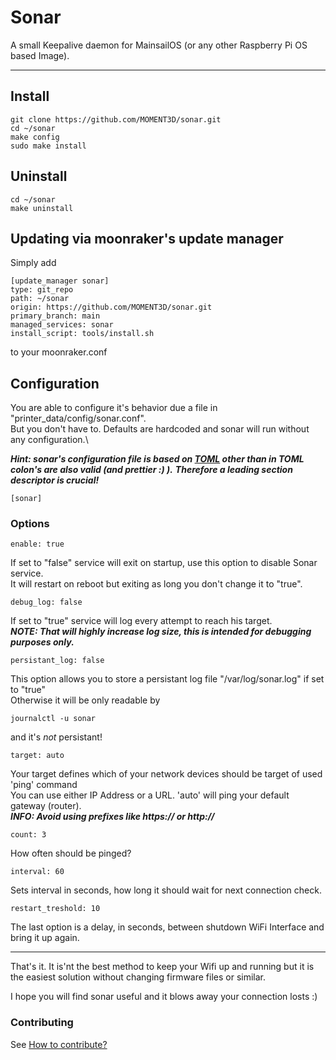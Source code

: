 # Sonar

A small Keepalive daemon for MainsailOS (or any other Raspberry Pi OS based Image).

---

## Install

    git clone https://github.com/MOMENT3D/sonar.git
    cd ~/sonar
    make config
    sudo make install

## Uninstall

    cd ~/sonar
    make uninstall

## Updating via moonraker's update manager

Simply add

    [update_manager sonar]
    type: git_repo
    path: ~/sonar
    origin: https://github.com/MOMENT3D/sonar.git
    primary_branch: main
    managed_services: sonar
    install_script: tools/install.sh

to your moonraker.conf

## Configuration

You are able to configure it's behavior due a file in "printer_data/config/sonar.conf".\
But you don't have to. Defaults are hardcoded and sonar will run without any configuration.\

_**Hint: sonar's configuration file is based on [TOML](https://toml.io/en/) other than in TOML colon's are also valid (and prettier :) ).**_
_**Therefore a leading section descriptor is crucial!**_

    [sonar]

### Options

    enable: true

If set to "false" service will exit on startup, use this option to disable Sonar service. \
It will restart on reboot but exiting as long you don't change it to "true".

    debug_log: false

If set to "true" service will log every attempt to reach his target. \
**_NOTE: That will highly increase log size, this is intended for debugging purposes only._**

    persistant_log: false

This option allows you to store a persistant log file "/var/log/sonar.log" if set to "true" \
Otherwise it will be only readable by

    journalctl -u sonar

and it's _not_ persistant!

    target: auto

Your target defines which of your network devices should be target of used 'ping' command \
You can use either IP Address or a URL. 'auto' will ping your default gateway (router).\
**_INFO: Avoid using prefixes like https:// or http://_**

    count: 3

How often should be pinged?

    interval: 60

Sets interval in seconds, how long it should wait for next connection check.

    restart_treshold: 10

The last option is a delay, in seconds, between shutdown WiFi Interface and bring it up again.

---

That's it. It is'nt the best method to keep your Wifi up and running but it is the easiest solution without changing firmware files or similar.

I hope you will find sonar useful and it blows away your connection losts :)

### Contributing

See [How to contribute?](https://github.com/MOMENT3D/sonar/blob/main/.github/CONTRIBUTING.md)
